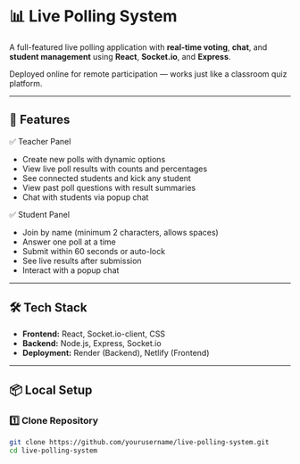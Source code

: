 # 📊 Live Polling System

A full-featured live polling application with **real-time voting**, **chat**, and **student management** using **React**, **Socket.io**, and **Express**.

Deployed online for remote participation — works just like a classroom quiz platform.

---

## 📌 Features

✅ Teacher Panel  
- Create new polls with dynamic options  
- View live poll results with counts and percentages  
- See connected students and kick any student  
- View past poll questions with result summaries  
- Chat with students via popup chat  

✅ Student Panel  
- Join by name (minimum 2 characters, allows spaces)  
- Answer one poll at a time  
- Submit within 60 seconds or auto-lock  
- See live results after submission  
- Interact with a popup chat  

---

## 🛠️ Tech Stack

- **Frontend:** React, Socket.io-client, CSS
- **Backend:** Node.js, Express, Socket.io
- **Deployment:** Render (Backend), Netlify (Frontend)

---

## 📦 Local Setup

### 1️⃣ Clone Repository  
```bash
git clone https://github.com/yourusername/live-polling-system.git
cd live-polling-system
